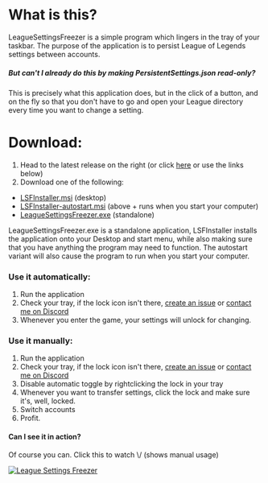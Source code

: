 # What is this?

LeagueSettingsFreezer is a simple program which lingers in the tray of your taskbar. The purpose of the application is to persist League of Legends settings between accounts.

##### But can't I already do this by making PersistentSettings.json read-only?

This is precisely what this application does, but in the click of a button, and on the fly so that you don't have to go and open your League directory every time you want to change a setting.

# Download:
1. Head to the latest release on the right (or click [here](../../releases/latest) or use the links below)
2. Download one of the following:
* [LSFInstaller.msi](../../releases/download/release/LSFInstaller.msi) (desktop)
* [LSFInstaller-autostart.msi](../../releases/download/release/LSFInstaller-autostart.msi) (above + runs when you start your computer)
* [LeagueSettingsFreezer.exe](../../releases/download/release/LeagueSettingsFreezerTray.exe) (standalone)

LeagueSettingsFreezer.exe is a standalone application, LSFInstaller installs the application onto your Desktop and start menu, while also making sure that you have anything the program may need to function. The autostart variant will also cause the program to run when you start your computer.

### Use it automatically:
1. Run the application
2. Check your tray, if the lock icon isn't there, [create an issue](../../issues) or [contact me on Discord](https://discord.gg/5vGaZBhde3)
3. Whenever you enter the game, your settings will unlock for changing.

### Use it manually:
1. Run the application
2. Check your tray, if the lock icon isn't there, [create an issue](../../issues) or [contact me on Discord](https://discord.gg/5vGaZBhde3)
3. Disable automatic toggle by rightclicking the lock in your tray
4. Whenever you want to transfer settings, click the lock and make sure it's, well, locked.
5. Switch accounts
6. Profit.

#### Can I see it in action?

Of course you can. Click this to watch \\/ (shows manual usage)

[![League Settings Freezer](https://img.youtube.com/vi/GG_xEq2t90Q/0.jpg)](https://www.youtube.com/watch?v=GG_xEq2t90Q)